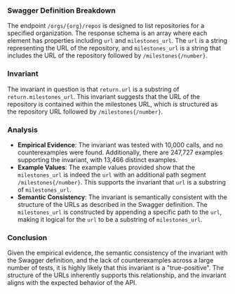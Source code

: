 ### Swagger Definition Breakdown

The endpoint `/orgs/{org}/repos` is designed to list repositories for a specified organization. The response schema is an array where each element has properties including `url` and `milestones_url`. The `url` is a string representing the URL of the repository, and `milestones_url` is a string that includes the URL of the repository followed by `/milestones{/number}`.

### Invariant

The invariant in question is that `return.url` is a substring of `return.milestones_url`. This invariant suggests that the URL of the repository is contained within the milestones URL, which is structured as the repository URL followed by `/milestones{/number}`.

### Analysis

- **Empirical Evidence**: The invariant was tested with 10,000 calls, and no counterexamples were found. Additionally, there are 247,727 examples supporting the invariant, with 13,466 distinct examples.
- **Example Values**: The example values provided show that the `milestones_url` is indeed the `url` with an additional path segment `/milestones{/number}`. This supports the invariant that `url` is a substring of `milestones_url`.
- **Semantic Consistency**: The invariant is semantically consistent with the structure of the URLs as described in the Swagger definition. The `milestones_url` is constructed by appending a specific path to the `url`, making it logical for the `url` to be a substring of `milestones_url`.

### Conclusion

Given the empirical evidence, the semantic consistency of the invariant with the Swagger definition, and the lack of counterexamples across a large number of tests, it is highly likely that this invariant is a "true-positive". The structure of the URLs inherently supports this relationship, and the invariant aligns with the expected behavior of the API.
